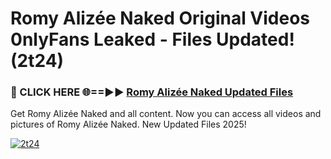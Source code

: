 # Romy Alizée Naked Original Videos 0nlyFans Leaked - Files Updated! (2t24)

<h3>🔴 CLICK HERE 🌐==►► <a href="https://tinyurl.com/up5wt9bj" rel="nofollow">Romy Alizée Naked Updated Files</a></h3>

Get Romy Alizée Naked and all content. Now you can access all videos and pictures of Romy Alizée Naked. New Updated Files 2025!

[![2t24](https://i.imgur.com/ABiUzMV.gif)](https://tinyurl.com/up5wt9bj)

